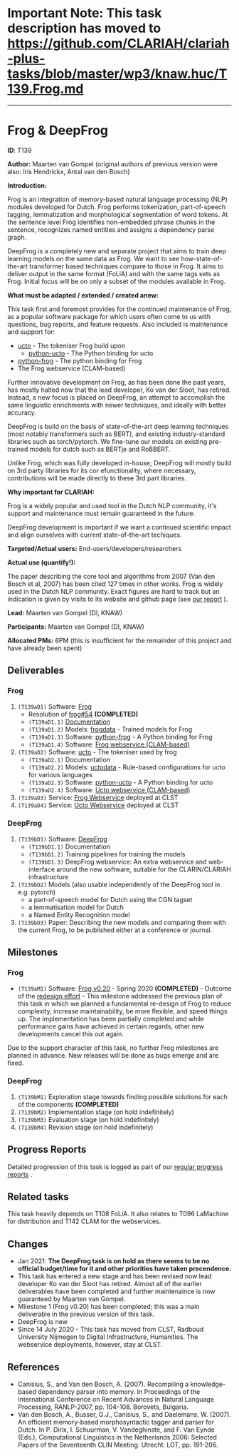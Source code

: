 # Important Note: This task description has moved to https://github.com/CLARIAH/clariah-plus-tasks/blob/master/wp3/knaw.huc/T139.Frog.md

-----------------

# Frog & DeepFrog

**ID**: T139

**Author:** Maarten van Gompel (original authors of previous version were also: Iris Hendrickx, Antal van den Bosch)

**Introduction:**

Frog is an integration of memory-based natural language
processing (NLP) modules developed for Dutch. Frog performs tokenization,
part-of-speech tagging, lemmatization and morphological segmentation of word
tokens. At the sentence level Frog identifies non-embedded phrase chunks in the
sentence, recognizes named entities and assigns a dependency parse graph.

DeepFrog is a completely new and separate project that aims to train deep learning models on the same data as Frog. We
want to see how-state-of-the-art transformer based techniques compare to those in Frog. It aims to deliver output in the
same format (FoLiA) and with the same tags sets as Frog. Initial focus will be on only a subset of the modules available
in Frog.

**What must be adapted / extended / created anew:**

This task first and foremost provides for the continued maintenance of Frog, as a popular software package for which
users often come to us with questions, bug reports, and feature requests. Also included is maintenance and support for:

* [ucto](https://github.com/LanguageMachines/ucto) - The tokeniser Frog build upon
    * [python-ucto](https://github.com/LanguageMachines/python-ucto) - The Python binding for ucto
* [python-frog](https://github.com/LanguageMachines/python-frog) - The python binding for Frog
* The Frog webservice (CLAM-based)

Further innovative development on Frog, as has been done the past years, has mostly halted now that the lead developer, Ko van
der Sloot, has retired. Instead, a new focus is placed on DeepFrog, an attempt to accomplish the same linguistic
enrichments with newer techniques, and ideally with better accuracy.

DeepFrog is build on the basis of state-of-the-art deep learning techniques (most notably transformers such as BERT), and existing industry-standard libraries such as torch/pytorch. We fine-tune our models on existing pre-trained models for dutch such as BERTje and RoBBERT.

Unlike Frog, which was fully developed in-house; DeepFrog will mostly build on 3rd party libraries for its cor efunctionality, where necessary, contributions will be made directly to these 3rd part libraries.

**Why important for CLARIAH:**

Frog is a widely popular and used tool in the Dutch NLP community, it's support and maintenance must remain guaranteed in the future.

DeepFrog development is important if we want a continued scientific impact and align ourselves with current state-of-the-art techiques.

**Targeted/Actual users:** End-users/developers/researchers

**Actual use (quantify!):**

The paper describing the core tool and algorithms from 2007 (Van den Bosch et
al, 2007) has been cited 127 times in other works. Frog is widely used in the
Dutch NLP community. Exact figures are hard to track but an indication is given
by visits to its website and github page (see [our report](https://applejack.science.ru.nl/lamastats/lamastats.html#frog) ).

**Lead:** Maarten van Gompel (DI, KNAW)

**Participants:** Maarten van Gompel (DI, KNAW)

**Allocated PMs:** 6PM (this is insufficient for the remainder of this project and have already been spent)

## Deliverables

### Frog

1. ``(T139aD1)`` Software: [Frog](https://github.com/LanguageMachines/frog)
	* Resolution of [frog#54](https://github.com/LanguageMachines/frog/issues/54) **(COMPLETED)**
    * ``(T139aD1.1)`` [Documentation](https://frognlp.readthedocs.io/)
    * ``(T139aD1.2)`` Models: [frogdata](https://github.com/LanguageMachines/frogdata) - Trained models for Frog
    * ``(T139aD1.3)`` Software: [python-frog](https://github.com/proycon/python-frog) - A Python binding for Frog
    * ``(T139aD1.4)`` Software: [Frog webservice (CLAM-based)](https://github.com/proycon/clamservices)
2. ``(T139aD2)`` Software: [ucto](https://github.com/proycon/ucto) - The tokeniser used by frog
    * ``(T139aD2.1)`` Documentation
    * ``(T139aD2.2)`` Models: [uctodata](https://github.com/LanguageMachines/frogdata) - Rule-based configurations for
        ucto for various languages
    * ``(T139aD2.3)`` Software: [python-ucto](https://github.com/proycon/python-ucto) - A Python binding for ucto
    * ``(T139aD2.4)`` Software: [Ucto webservice (CLAM-based)](https://github.com/proycon/clamservices)
3. ``(T139aD3)`` Service: [Frog Webservice](https://webservices.cls.ru.nl/) deployed at CLST
4. ``(T139aD4)`` Service: [Ucto Webservice](https://webservices.cls.ru.nl/) deployed at CLST

### DeepFrog

1. ``(T139bD1)`` Software: [DeepFrog](https://github.com/proycon/deepfrog)
    * ``(T139bD1.1)`` Documentation
    * ``(T139bD1.2)`` Training pipelines for training the models
    * ``(T139bD1.3)`` DeepFrog webservice: An extra webservice and web-interface around the new software, suitable for the CLARIN/CLARIAH infrastructure
2. ``(T139bD2)`` Models (also usable independently of the DeepFrog tool in e.g. pytorch)
    * a part-of-speech model for Dutch using the CGN tagset
    * a lemmatisation model for Dutch
    * a Named Entity Recognition model
2. ``(T139bD3)`` Paper: Describing the new models and comparing them with the current Frog,
   to be published either at a conference or journal.

## Milestones

### Frog

* ``(T139aM1)`` Software: [Frog v0.20](https://github.com/LanguageMachines/frog/milestone/1) - Spring 2020 **(COMPLETED)** - Outcome of the [redesign
   effort](https://github.com/LanguageMachines/frog/issues/54) - This milestone addressed the previous
   plan of this task in which we planned a fundamental re-design of Frog to reduce complexity, increase maintainability, be more flexible, and speed things up. The  implementation has been partially completed and while performance gains have achieved in certain regards, other new developments cancel this out again.

Due to the support character of this task, no further Frog milestones are planned in advance. New releases will be done
as bugs emerge and are fixed.

### DeepFrog

1. ``(T139bM1)`` Exploration stage towards finding possible solutions for each of the components **(COMPLETED)**
2. ``(T139bM2)`` Implementation stage (on hold indefinitely)
3. ``(T139bM3)`` Evaluation stage (on hold indefinitely)
4. ``(T139bM4)`` Revision stage (on hold indefinitely)

## Progress Reports

Detailed progression of this task is logged as part of our [regular progress reports](https://github.com/LanguageMachines/releasereport/tree/master/reports) .

## Related tasks

This task heavily depends on T108 FoLiA. It also relates to T096 LaMachine for distribution and T142 CLAM for the webservices.

## Changes

* Jan 2021: **The DeepFrog task is on hold as there seems to be no official budget/time for it and other priorities have taken precendence.**
* This task has entered a new stage and has been revised now lead developer Ko van der Sloot has retired. Almost all of the earlier deliverables have been completed and further maintenaince is now guaranteed by Maarten van Gompel.
* Milestone 1 (Frog v0.20) has been completed; this was a main deliverable in the previous version of this task.
* DeepFrog is new
* Since 14 July 2020 - This task has moved from CLST, Radboud University Nijmegen to Digital Infrastructure, Humanities.
    The webservice deployments, however, stay at CLST.

## References

* Canisius, S., and Van den Bosch, A. (2007). Recompiling a knowledge-based dependency parser into memory. In Proceedings of the International Conference on Recent Advances in Natural Language Processing, RANLP-2007, pp. 104-108. Borovets, Bulgaria.
* Van den Bosch, A., Busser, G.J., Canisius, S., and Daelemans, W. (2007). An efficient memory-based morphosyntactic tagger and parser for Dutch. In P. Dirix, I. Schuurman, V. Vandeghinste, and F. Van Eynde (Eds.), Computational Linguistics in the Netherlands 2006: Selected Papers of the Seventeenth CLIN Meeting. Utrecht: LOT, pp. 191-206.
